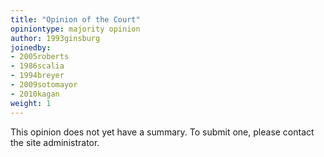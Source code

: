 ```yaml
---
title: "Opinion of the Court"
opiniontype: majority opinion
author: 1993ginsburg
joinedby:
- 2005roberts
- 1986scalia
- 1994breyer
- 2009sotomayor
- 2010kagan
weight: 1
---
```

This opinion does not yet have a summary. To submit one, please contact the site administrator.